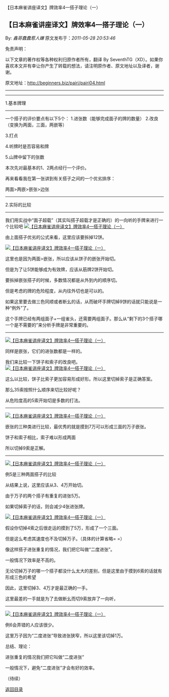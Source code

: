 【日本麻雀讲座译文】牌效率4—搭子理论（一）
## 【日本麻雀讲座译文】牌效率4—搭子理论（一）

By: *鑫哥蠢蠢惹人嫌* 原文发布于：*2011-05-28 20:53:46*

免责声明：

以下文章的著作权等各种权利归原作者所有，翻译 By
SeventhTG（XD）。如果你喜欢本文并有幸让你产生了转载的想法，请注明原作者、原文地址以及译者，谢谢。

原文地址：http://beginners.biz/pairi/pairi04.html

------------------------------------------------------------------------------------

------------------------------------------------------------------------------------

1.基本牌理

------------------------------------------------------------------------------------

一个搭子的评价要点有以下5个：
1.进张数（能够完成面子的牌的数量）
2.改良（变换为两面，三面，两嵌等）

3.打点

4.听牌时是否容易和牌

5.山牌中留下的张数

本次先对最基本的1、2两点经行一个评价。

再来看看我在第一张讲到有关搭子之间的一个优劣排序：

两面>两嵌>嵌张>边张

------------------------------------------------------------------------------------

2.实际的比较

------------------------------------------------------------------------------------

我们用实战中“面子超载”（其实叫搭子超载才是正确的）的一向听的手牌来进行一个比较吧
[![【日本麻雀讲座译文】牌效率4&mdash;搭子理论（一）](http://s16.sinaimg.cn/middle/7f78b76fga455b2008d8f&amp;690)](http://photo.blog.sina.com.cn/showpic.html#blogid=7f78b76f0100ru8n&url=http://s16.sinaimg.cn/orignal/7f78b76fga455b2008d8f)

由上面搭子优劣的公式来看，这里应该要拆掉12饼。

[![【日本麻雀讲座译文】牌效率4&mdash;搭子理论（一）](http://s11.sinaimg.cn/middle/7f78b76fg76d55eebffda&amp;690)](http://photo.blog.sina.com.cn/showpic.html#blogid=7f78b76f0100ru8n&url=http://s11.sinaimg.cn/orignal/7f78b76fg76d55eebffda)

这里也是因为两面>嵌张，所以应该从饼子的嵌张开始切。

但是为了让5饼能够成为有效牌，应该从筋牌2饼开始切。

要拆掉嵌张搭子的时候，多数情况都是从外到内的顺序切。

但是考虑的牌的危险程度，从内往外切也是可以的。

如果这里要去做三色同顺或者断幺的话，从而破坏手牌切掉9饼的话就只能说是一种“例外”了。

这个手牌已经有两组面子+一组雀头，还需要两组面子。那么从“剩下的3个搭子哪一个是不需要的”来分析手牌是非常重要的。

------------------------------------------------------------------------------------
[![【日本麻雀讲座译文】牌效率4&mdash;搭子理论（一）](http://s12.sinaimg.cn/middle/7f78b76fga455cc38846b&amp;690)](http://photo.blog.sina.com.cn/showpic.html#blogid=7f78b76f0100ru8n&url=http://s12.sinaimg.cn/orignal/7f78b76fga455cc38846b)

同样是嵌张，它们的进张数都是一样的。

我们来比较一下饼子和索子的改良吧。
[![【日本麻雀讲座译文】牌效率4&mdash;搭子理论（一）](http://s14.sinaimg.cn/middle/7f78b76fga455d55dbd1d&amp;690)](http://photo.blog.sina.com.cn/showpic.html#blogid=7f78b76f0100ru8n&url=http://s14.sinaimg.cn/orignal/7f78b76fga455d55dbd1d)

这么以比较，饼子比索子更加容易形成好形。所以这里切掉索子是正确答案。

那么35索按照什么顺序来切比较好呢？

从危险度高的5索开始切是多数的打法。

------------------------------------------------------------------------------------
[![【日本麻雀讲座译文】牌效率4&mdash;搭子理论（一）](http://s8.sinaimg.cn/middle/7f78b76fga455dd386807&amp;690)](http://photo.blog.sina.com.cn/showpic.html#blogid=7f78b76f0100ru8n&url=http://s8.sinaimg.cn/orignal/7f78b76fga455dd386807)

嵌张的三种类进行比较，最优秀的就是摸到7万可以形成三面的万子嵌张。

饼子和索子相比，索子难以形成两面

所以切掉9索是正解。

------------------------------------------------------------------------------------
[![【日本麻雀讲座译文】牌效率4&mdash;搭子理论（一）](http://s10.sinaimg.cn/middle/7f78b76fga455f44c6589&amp;690)](http://photo.blog.sina.com.cn/showpic.html#blogid=7f78b76f0100ru8n&url=http://s10.sinaimg.cn/orignal/7f78b76fga455f44c6589)

例5是三种两面搭子的比较

从结果上说，这里应该从3、4万开始切。

由于万子的两个搭子有重复的进张5万。

如果切掉索子的话，则会减少4张进张牌。

[![【日本麻雀讲座译文】牌效率4&mdash;搭子理论（一）](http://s13.sinaimg.cn/middle/7f78b76fga45601bd891c&amp;690)](http://photo.blog.sina.com.cn/showpic.html#blogid=7f78b76f0100ru8n&url=http://s13.sinaimg.cn/orignal/7f78b76fga45601bd891c)

假设你切掉4索之后很走运的摸到了5万，形成了一个三面。

但是这么考虑其速度也不及切掉万子。（具体的计算省略= =）

像这样搭子进张重复的情况，我们把它叫做“二度进张”。

一般情况下效率是不高的。

无论切掉万子的哪一个搭子都没什么太大的差别，但是这里由于摸到6索的话就有形成三色的希望

因此，这里切掉3、4万才是最正确的一手。

这里最差的一手就是为了去做断幺而切9索放弃了一向听，

------------------------------------------------------------------------------------
[![【日本麻雀讲座译文】牌效率4&mdash;搭子理论（一）](http://s15.sinaimg.cn/middle/7f78b76fga456262991fe&amp;690)](http://photo.blog.sina.com.cn/showpic.html#blogid=7f78b76f0100ru8n&url=http://s15.sinaimg.cn/orignal/7f78b76fga456262991fe)

例6会弄错的人应该很少。

这里万子因为“二度进张”导致进张狭窄，所以这里该切掉1万。

总结、理论：

进张重复的情况我们把它叫做“二度进张”

一般情况下，避免“二度进张”才会有好的效率。

（待续）

[返回目录](index.html)
